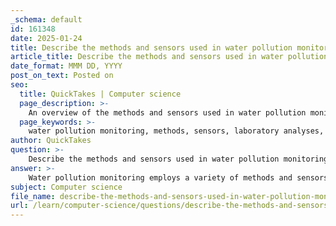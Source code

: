 ```yaml
---
_schema: default
id: 161348
date: 2025-01-24
title: Describe the methods and sensors used in water pollution monitoring.
article_title: Describe the methods and sensors used in water pollution monitoring.
date_format: MMM DD, YYYY
post_on_text: Posted on
seo:
  title: QuickTakes | Computer science
  page_description: >-
    An overview of the methods and sensors used in water pollution monitoring, including traditional laboratory analyses, real-time monitoring systems, advanced technologies, and quality assurance practices.
  page_keywords: >-
    water pollution monitoring, methods, sensors, laboratory analyses, real-time monitoring, advanced technologies, pH sensors, dissolved oxygen sensors, turbidity sensors, conductivity sensors, stable water isotope analysis, microbial community analysis, PCR, ELISA, robotic systems, quality assurance, emerging technologies
author: QuickTakes
question: >-
    Describe the methods and sensors used in water pollution monitoring.
answer: >-
    Water pollution monitoring employs a variety of methods and sensors to ensure the quality of water resources. These methods can be broadly categorized into traditional laboratory analyses, real-time online monitoring, and advanced technologies. Here’s a detailed overview of the methods and sensors used in water pollution monitoring:\n\n### 1. Traditional Laboratory Analyses\nHistorically, water quality monitoring relied heavily on periodic manual sampling and laboratory analyses. This includes physical and chemical methods to assess various water quality indicators such as pH, turbidity, dissolved oxygen, and the presence of contaminants.\n\n### 2. Real-Time Online Monitoring\nRecent advancements have led to the integration of real-time online monitoring systems that continuously measure physicochemical and hydrological parameters. These systems utilize various sensors to provide immediate data on water quality, which can include:\n\n- **pH Sensors**: Measure the acidity or alkalinity of water.\n- **Dissolved Oxygen Sensors**: Monitor the amount of oxygen available in water, which is crucial for aquatic life.\n- **Turbidity Sensors**: Assess the clarity of water, indicating the presence of suspended particles.\n- **Conductivity Sensors**: Measure the ionic content of water, which can indicate pollution levels.\n\n### 3. Advanced Technologies\nIn addition to traditional methods, advanced technologies are increasingly being used to enhance water quality monitoring:\n\n- **Stable Water Isotope Analysis**: This method helps identify sources of contamination by analyzing the isotopic composition of water samples. It can indicate surface water intrusion and other pollution sources.\n  \n- **Microbial Community Analysis**: Techniques such as amplicon sequencing of the 16S rRNA gene allow for the identification of microbial communities in water, which can reveal the presence of pathogens or fecal contamination.\n\n- **Molecular Techniques**: Polymerase chain reaction (PCR) is used for the rapid detection of specific pathogens by amplifying their genetic material. This method can be adapted for field use, providing quick results.\n\n- **Immunological Methods**: Techniques like enzyme-linked immunosorbent assays (ELISA) can detect specific pathogens or their toxins in water samples.\n\n- **Robotic Systems**: Automated systems are employed in treatment plants to continuously sample and analyze water, ensuring compliance with regulatory standards and enhancing operational efficiency.\n\n- **Emerging Technologies**: New methods such as microfluidics and biosensors are being developed for rapid and sensitive detection of waterborne pathogens. These technologies can potentially be integrated into mobile devices for on-site testing.\n\n### 4. Quality Assurance and Quality Control (QA/QC)\nImplementing robust QA/QC protocols is essential for ensuring the reliability of monitoring data. This includes regular calibration of sensors, maintenance of sampling equipment, and the use of trip blanks to detect contamination during sampling.\n\n### Conclusion\nThe combination of traditional methods, real-time monitoring, and advanced technologies provides a comprehensive approach to water pollution monitoring. These methods not only enhance the ability to detect and analyze contaminants but also contribute to sustainable water management practices. As technology continues to advance, the effectiveness and affordability of these monitoring techniques are expected to improve, leading to better protection of water resources.
subject: Computer science
file_name: describe-the-methods-and-sensors-used-in-water-pollution-monitoring.md
url: /learn/computer-science/questions/describe-the-methods-and-sensors-used-in-water-pollution-monitoring
---
```


&nbsp;